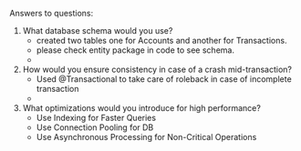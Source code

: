 Answers to questions:

1. What database schema would you use?
    -  created two tables one for Accounts and another for Transactions.
    -  please check entity package in code to see schema.
    -  
2. How would you ensure consistency in case of a crash mid-transaction?
    - Used @Transactional to take care of roleback in case of incomplete transaction
    - 
3. What optimizations would you introduce for high performance?
    - Use Indexing for Faster Queries
    - Use Connection Pooling for DB
    - Use Asynchronous Processing for Non-Critical Operations
      
